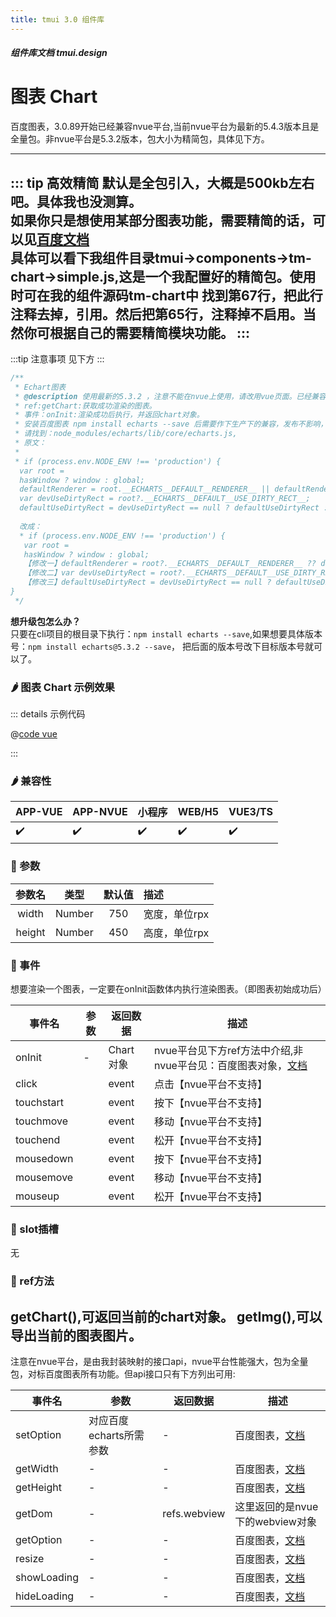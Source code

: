 ```yaml
---
title: tmui 3.0 组件库
---
```


<dirtoc></dirtoc>

##### 组件库文档 tmui.design

# 图表 Chart <Badge type="danger" text="3.0.89开始全端支持" vertical="middle" />
百度图表，3.0.89开始已经兼容nvue平台,当前nvue平台为最新的5.4.3版本且是全量包。非nvue平台是5.3.2版本，包大小为精简包，具体见下方。

---

::: tip 高效精简
默认是全包引入，大概是500kb左右吧。具体我也没测算。<br>
如果你只是想使用某部分图表功能，需要精简的话，可以见[百度文档](https://echarts.apache.org/handbook/zh/basics/import#%E6%8C%89%E9%9C%80%E5%BC%95%E5%85%A5-echarts-%E5%9B%BE%E8%A1%A8%E5%92%8C%E7%BB%84%E4%BB%B6)<br>
具体可以看下我组件目录tmui->components->tm-chart->simple.js,这是一个我配置好的精简包。使用时可在我的组件源码tm-chart中
找到第67行，把此行注释去掉，引用。然后把第65行，注释掉不启用。当然你可根据自己的需要精简模块功能。
:::
----

:::tip 注意事项
见下方
:::

```ts
/**
 * Echart图表
 * @description 使用最新的5.3.2 ，注意不能在nvue上使用，请改用vue页面。已经兼容了pc端
 * ref:getChart:获取成功渲染的图表。
 * 事件：onInit:渲染成功后执行，并返回chart对象。
 * 安装百度图表 npm install echarts --save 后需要作下生产下的兼容，发布不影响，但开发时会报错，很烦。
 * 请找到：node_modules/echarts/lib/core/echarts.js,
 * 原文：
 * 
 * if (process.env.NODE_ENV !== 'production') {
  var root =
  hasWindow ? window : global;
  defaultRenderer = root.__ECHARTS__DEFAULT__RENDERER__ || defaultRenderer;
  var devUseDirtyRect = root?.__ECHARTS__DEFAULT__USE_DIRTY_RECT__;
  defaultUseDirtyRect = devUseDirtyRect == null ? defaultUseDirtyRect : devUseDirtyRect;
  
  改成：
  * if (process.env.NODE_ENV !== 'production') {
   var root =
   hasWindow ? window : global;
   【修改一】defaultRenderer = root?.__ECHARTS__DEFAULT__RENDERER__ ?? defaultRenderer;
   【修改二】var devUseDirtyRect = root?.__ECHARTS__DEFAULT__USE_DIRTY_RECT__??null;
   【修改三】defaultUseDirtyRect = devUseDirtyRect == null ? defaultUseDirtyRect : devUseDirtyRect;
}
 */

```


**想升级包怎么办？**<br>
只要在cli项目的根目录下执行：```npm install echarts --save```,如果想要具体版本号：```npm install echarts@5.3.2 --save```，
把后面的版本号改下目标版本号就可以了。



### :hot_pepper: 图表 Chart 示例效果

<webview url="https://tmui.design/h5/#/pages/chart/index"></webview>

::: details 示例代码

@[code vue](pages/chart/chart.nvue)

:::


### :hot_pepper: 兼容性

| APP-VUE | APP-NVUE | 小程序 | WEB/H5 | VUE3/TS |
| --- | --- | --- | --- | --- |
| :heavy_check_mark: | :heavy_check_mark: | :heavy_check_mark: | :heavy_check_mark: | :heavy_check_mark: |

### :seedling: 参数

| 参数名 | 类型 | 默认值 | 描述 |
| :--: | :--: | :--: | :-- |
| width | Number | 750 | 宽度，单位rpx |
| height | Number | 450 | 高度，单位rpx |


### :rose: 事件
想要渲染一个图表，一定要在onInit函数体内执行渲染图表。（即图表初始成功后）

| 事件名 | 参数 | 返回数据 | 描述 |
| --- | --- | --- | --- |
| onInit | - | Chart对象 | nvue平台见下方ref方法中介绍,非nvue平台见：百度图表对象，[文档](https://echarts.apache.org/zh/index.html) |
| click |  | event | 点击【nvue平台不支持】 |
| touchstart |  | event | 按下【nvue平台不支持】 |
| touchmove |  | event | 移动【nvue平台不支持】 |
| touchend |  | event | 松开【nvue平台不支持】 |
| mousedown |  | event | 按下【nvue平台不支持】 |
| mousemove |  | event | 移动【nvue平台不支持】 |
| mouseup |  | event | 松开【nvue平台不支持】 |

### :corn: slot插槽
无

### :green_salad: ref方法

getChart(),可返回当前的chart对象。
getImg(),可以导出当前的图表图片。
---

注意在nvue平台，是由我封装映射的接口api，nvue平台性能强大，包为全量包，对标百度图表所有功能。但api接口只有下方列出可用:

| 事件名 | 参数 | 返回数据 | 描述 |
| --- | --- | --- | --- |
| setOption | 对应百度echarts所需参数 | - | 百度图表，[文档](https://echarts.apache.org/zh/api.html#echartsInstance.setOption) |
| getWidth | - | - | 百度图表，[文档](https://echarts.apache.org/zh/api.html#echartsInstance.getWidth) |
| getHeight | - | - | 百度图表，[文档](https://echarts.apache.org/zh/api.html#echartsInstance.getHeight) |
| getDom | - | refs.webview | 这里返回的是nvue下的webview对象 |
| getOption | - | - | 百度图表，[文档](https://echarts.apache.org/zh/api.html#echartsInstance.getOption) |
| resize | - | - | 百度图表，[文档](https://echarts.apache.org/zh/api.html#echartsInstance.resize) |
| showLoading | - | - | 百度图表，[文档](https://echarts.apache.org/zh/api.html#echartsInstance.showLoading) |
| hideLoading | - | - | 百度图表，[文档](https://echarts.apache.org/zh/api.html#echartsInstance.hideLoading) |

